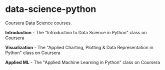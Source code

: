 # data-science-python
Coursera Data Science courses.

**Introduction** - The "Introduction to Data Science in Python" class on Coursera

**Visualization** - The "Applied Charting, Plotting & Data Representation in Python" class on Coursera

**Applied ML** - The "Applied Machine Learning in Python" class on Coursera
